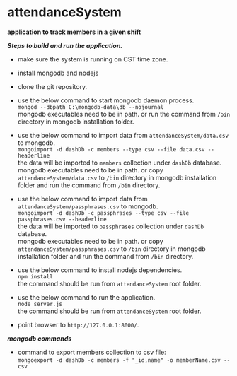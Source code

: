 
attendanceSystem
================

**application to track members in a given shift**

***Steps to build and run the application.***


* make sure the system is running on CST time zone.


* install mongodb and nodejs


* clone the git repository.


* use the below command to start mongodb daemon process.  
`mongod --dbpath C:\mongodb-data\db --nojournal`  
mongodb executables need to be in path. or run the command from `/bin` directory in mongodb installation folder.


* use the below command to import data from `attendanceSystem/data.csv` to mongodb.  
`mongoimport -d dashDb -c members --type csv --file data.csv --headerline`  
the data will be imported to `members` collection under `dashDb` database.  
mongodb executables need to be in path. or copy `attendanceSystem/data.csv` to `/bin` directory in mongodb installation folder and run the command from `/bin` directory.

* use the below command to import data from `attendanceSystem/passphrases.csv` to mongodb.  
`mongoimport -d dashDb -c passphrases --type csv --file passphrases.csv --headerline`  
the data will be imported to `passphrases` collection under `dashDb` database.  
mongodb executables need to be in path. or copy `attendanceSystem/passphrases.csv` to `/bin` directory in mongodb installation folder and run the command from `/bin` directory.

* use the below command to install nodejs dependencies.  
`npm install`  
the command should be run from `attendanceSystem` root folder.  


* use the below command to run the application.  
`node server.js`  
the command should be run from `attendanceSystem` root folder.  


* point browser to `http://127.0.0.1:8000/`.  


***mongodb commands***
* command to export members collection to csv file:  
`mongoexport -d dashDb -c members -f "_id,name" -o memberName.csv --csv`
